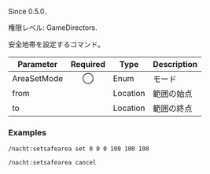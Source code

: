 Since 0.5.0.

権限レベル: GameDirectors.

安全地帯を設定するコマンド。

| Parameter   | Required | Type     | Description |
| ----------- | :------: | -------- | ----------- |
| AreaSetMode |    ◯     | Enum     | モード      |
| from        |          | Location | 範囲の始点  |
| to          |          | Location | 範囲の終点  |

### Examples

```
/nacht:setsafearea set 0 0 0 100 100 100
```

```
/nacht:setsafearea cancel
```
